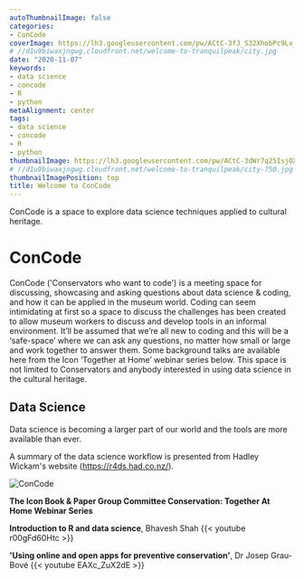 ```yaml
---
autoThumbnailImage: false
categories:
- ConCode
coverImage: https://lh3.googleusercontent.com/pw/ACtC-3fJ_S32XhobPc9Lv_tVnA3OaPhgVRkDmaNV-QcBQIhPSbxt09p6NRZ1iQCBXQGjbt2_WggN0Eljdw1fZgTWZVp8fsfVNCFlNQbZM5cv-F6GmXfpK_VmKouGxiZKj0-jXunbHLJYoK4nMCVzctTmy2TRPg=w1647-h915-no?authuser=0
# //d1u9biwaxjngwg.cloudfront.net/welcome-to-tranquilpeak/city.jpg
date: "2020-11-07"
keywords:
- data science
- concode
- R
- python
metaAlignment: center
tags:
- data science
- concode
- R
- python
thumbnailImage: https://lh3.googleusercontent.com/pw/ACtC-3dWr7q25IsjOXk3diSZjIgujWvrr-23Xl_TgW2-TY0l_YhrX_JTT0eho8z-ky8p2PAqSnCBW9FLLQeqfDx1c_z9-m9GPsmAsGAaX7-iLwGzcVzToufBJQLY54XMT-4d0Ycs3m7zS4ouD_BxdF4DV6ktDg=w707-h398-no?authuser=0
# //d1u9biwaxjngwg.cloudfront.net/welcome-to-tranquilpeak/city-750.jpg
thumbnailImagePosition: top
title: Welcome to ConCode
---
```

ConCode is a space to explore data science techniques applied to cultural heritage. 
<!--more-->

<!-- toc -->

# ConCode

ConCode ('Conservators who want to code') is a meeting space for discussing, showcasing and asking questions about data science & coding, and how it can be applied in the museum world. Coding can seem intimidating at first so a space to discuss the challenges has been created to allow museum workers to discuss and develop tools in an informal environment. It’ll be assumed that we’re all new to coding and this will be a ‘safe-space’ where we can ask any questions, no matter how small or large and work together to answer them. Some background talks are available here from the Icon ‘Together at Home’ webinar series below. This space is not limited to Conservators and anybody interested in using data science in the cultural heritage.  

## Data Science 

Data science is becoming a larger part of our world and the tools are more available than ever. 

A summary of the data science workflow is presented from Hadley Wickam's website (https://r4ds.had.co.nz/). 

![ConCode](https://d33wubrfki0l68.cloudfront.net/795c039ba2520455d833b4034befc8cf360a70ba/558a5/diagrams/data-science-explore.png)


**The Icon Book & Paper Group Committee Conservation: Together At Home Webinar Series**

**Introduction to R and data science**, Bhavesh Shah 
{{< youtube r00gFd60Htc >}}



**'Using online and open apps for preventive conservation'**, Dr Josep Grau-Bové
{{< youtube EAXc_ZuX2dE >}} 